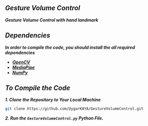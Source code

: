 ## _Gesture Volume Control_

***Gesture Volume Control with hand landmark***

## _Dependencies_
***In order to compile the code, you should install the all required dependencies***<br/>

* ***[OpenCV](https://opencv.org/)***<br/>
* ***[MediaPipe](https://mediapipe.dev/)***<br/>
* ***[NumPy](https://numpy.org/)***<br/>

## _To Compile the Code_

***1. Clone the Repository to Your Local Machine***
```bash
git clone https://github.com/UygarKAYA/GestureVolumeControl.git
```

***2. Run the ```GestureVolumeControl.py``` Python File.***
